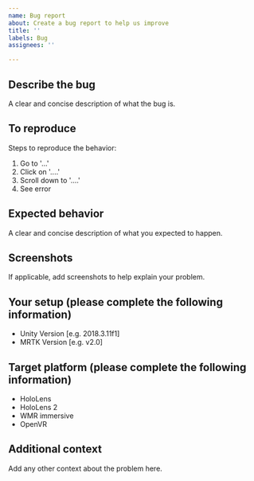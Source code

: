 ```yaml
---
name: Bug report
about: Create a bug report to help us improve
title: ''
labels: Bug
assignees: ''

---
```


## Describe the bug

A clear and concise description of what the bug is.

## To reproduce

Steps to reproduce the behavior:

1. Go to '...'
2. Click on '....'
3. Scroll down to '....'
4. See error

## Expected behavior

A clear and concise description of what you expected to happen.

## Screenshots

If applicable, add screenshots to help explain your problem.

## Your setup (please complete the following information)

- Unity Version [e.g. 2018.3.11f1]
- MRTK Version [e.g. v2.0]

## Target platform (please complete the following information)

- HoloLens
- HoloLens 2
- WMR immersive
- OpenVR

## Additional context

Add any other context about the problem here.
